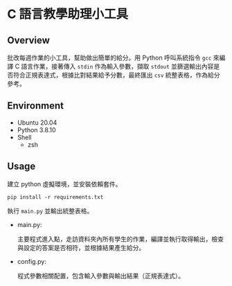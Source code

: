# C 語言教學助理小工具

## Overview

批改每週作業的小工具，幫助做出簡單的給分。用 Python 呼叫系統指令 `gcc` 來編譯 C 語言作業，接著傳入 `stdin` 作為輸入參數，擷取 `stdout` 並篩選輸出內容是否符合正規表達式，根據比對結果給予分數，最終匯出 `csv` 統整表格，作為給分參考。

## Environment

- Ubuntu 20.04
- Python 3.8.10
- Shell
    - zsh

## Usage

建立 python 虛擬環境，並安裝依賴套件。

```
pip install -r requirements.txt
```

執行 `main.py` 並輸出統整表格。

- main.py:

    主要程式進入點，走訪資料夾內所有學生的作業，編譯並執行取得輸出，檢查與設定的答案是否相符，並根據結果產生給分。

- config.py:

    程式參數相關配置，包含輸入參數與輸出結果（正規表達式）。